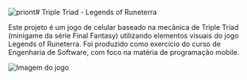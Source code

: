 ![priont](https://github.com/Joel-Graf/Triple-Triad-LoR/assets/55204995/f2744e55-4428-4f74-88ce-fabd88a1559f)# Triple Triad - Legends of Runeterra

Este projeto é um jogo de celular baseado na mecânica de Triple Triad (minigame da série Final Fantasy) utilizando elementos visuais do jogo Legends of Runeterra.
Foi produzido como exercício do curso de Engenharia de Software, com foco na matéria de programação mobile.

![Imagem do jogo](https://github.com/Joel-Graf/Triple-Triad-LoR/assets/55204995/853bd958-2457-4a32-9afd-ef1362c3d60d)
